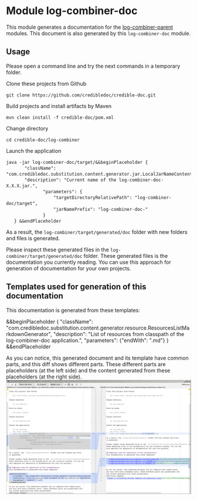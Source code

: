 # Module log-combiner-doc
This module generates a documentation for the
[log-combiner-parent](../README.md) modules.
This document is also generated by this `log-combiner-doc` module.

## Usage
Please open a command line and try the next commands in a temporary folder.

Clone these projects from Github

    git clone https://github.com/credibledoc/credible-doc.git
    
Build projects and install artifacts by Maven
    
    mvn clean install -f credible-doc/pom.xml

Change directory
    
    cd credible-doc/log-combiner
    
Launch the application

    java -jar log-combiner-doc/target/&&beginPlaceholder {
           "className": "com.credibledoc.substitution.content.generator.jar.LocalJarNameContentGenerator",
           "description": "Current name of the log-combiner-doc-X.X.X.jar.",
                  "parameters": {
                      "targetDirectoryRelativePath": "log-combiner-doc/target",
                      "jarNamePrefix": "log-combiner-doc-"
                  }
       } &&endPlaceholder

As a result, the `log-combiner/target/generated/doc` folder with new folders and files
is generated.

Please inspect these generated files in the `log-combiner/target/generated/doc` folder.
These generated files is the documentation you currently reading. You can use
this approach for generation of documentation for your own projects.

## Templates used for generation of this documentation
This documentation is generated from these templates:

&&beginPlaceholder {
    "className": "com.credibledoc.substitution.content.generator.resource.ResourcesListMarkdownGenerator",
    "description": "List of resources from classpath of the log-combiner-doc application.",
    "parameters": {"endWith": ".md"}
} &&endPlaceholder

As you can notice, this generated document and its template have common parts,
and this diff shows different parts. These different parts are placeholders (at the left side)
and the content generated from these placeholders (at the right side).
![Image of differences between template and generated files](doc/img/diffBetweenTemplateAndGeneratedFiles.png)
